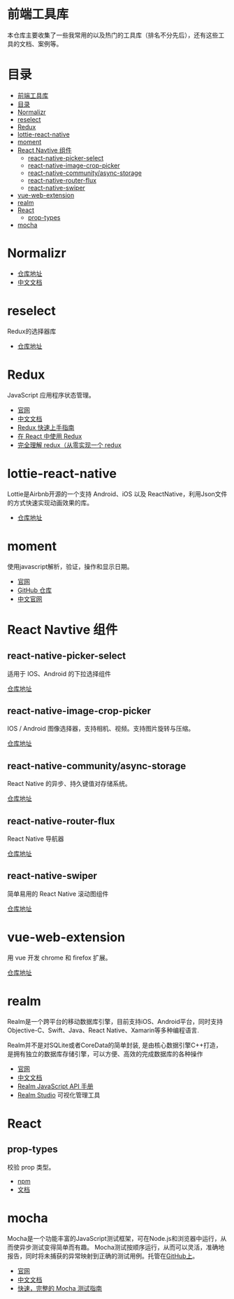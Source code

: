 # 前端工具库

本仓库主要收集了一些我常用的以及热门的工具库（排名不分先后），还有这些工具的文档、案例等。

# 目录


- [前端工具库](#%e5%89%8d%e7%ab%af%e5%b7%a5%e5%85%b7%e5%ba%93)
- [目录](#%e7%9b%ae%e5%bd%95)
- [Normalizr](#normalizr)
- [reselect](#reselect)
- [Redux](#redux)
- [lottie-react-native](#lottie-react-native)
- [moment](#moment)
- [React Navtive 组件](#react-navtive-%e7%bb%84%e4%bb%b6)
  - [react-native-picker-select](#react-native-picker-select)
  - [react-native-image-crop-picker](#react-native-image-crop-picker)
  - [react-native-community/async-storage](#react-native-communityasync-storage)
  - [react-native-router-flux](#react-native-router-flux)
  - [react-native-swiper](#react-native-swiper)
- [vue-web-extension](#vue-web-extension)
- [realm](#realm)
- [React](#react)
  - [prop-types](#prop-types)
- [mocha](#mocha)


# Normalizr

- [仓库地址](https://github.com/paularmstrong/normalizr)
- [中文文档](https://github.com/collinxz-coder/blog/issues/4)

# reselect

Redux的选择器库

- [仓库地址](https://github.com/reduxjs/reselect)

# Redux

JavaScript 应用程序状态管理。

- [官网](https://redux.js.org/)
- [中文文档](https://www.redux.org.cn/)
- [Redux 快速上手指南](https://github.com/collinxz-coder/blog/issues/1)
- [在 React 中使用 Redux](https://github.com/collinxz-coder/blog/issues/2)
- [完全理解 redux（从零实现一个 redux](https://github.com/brickspert/blog/issues/22)
  
# lottie-react-native

Lottie是Airbnb开源的一个支持 Android、iOS 以及 ReactNative，利用Json文件的方式快速实现动画效果的库。

- [仓库地址](https://github.com/react-native-community/lottie-react-native)

# moment
使用javascript解析，验证，操作和显示日期。 

- [官网](http://momentjs.com)
- [GitHub 仓库](http://momentjs.com)
- [中文官网](http://momentjs.cn/)


# React Navtive 组件

## react-native-picker-select

适用于 IOS、Android 的下拉选择组件

[仓库地址](https://github.com/lawnstarter/react-native-picker-select)

## react-native-image-crop-picker

IOS / Android 图像选择器，支持相机、视频。支持图片旋转与压缩。

[仓库地址](https://github.com/ivpusic/react-native-image-crop-picker)

## react-native-community/async-storage

React Native 的异步、持久键值对存储系统。

[仓库地址](https://github.com/react-native-community/async-storage)

## react-native-router-flux

React Native 导航器

[仓库地址](https://github.com/aksonov/react-native-router-flux)

## react-native-swiper

简单易用的 React Native 滚动图组件

[仓库地址](https://github.com/leecade/react-native-swiper)

# vue-web-extension

用 vue 开发 chrome 和 firefox 扩展。

[仓库地址](https://github.com/Kocal/vue-web-extension)


# realm

Realm是一个跨平台的移动数据库引擎，目前支持iOS、Android平台，同时支持Objective-C、Swift、Java、React Native、Xamarin等多种编程语言.

Realm并不是对SQLite或者CoreData的简单封装, 是由核心数据引擎C++打造，是拥有独立的数据库存储引擎，可以方便、高效的完成数据库的各种操作

- [官网](https://realm.io/)
- [中文文档](https://realm.io/cn/docs/)
- [Realm JavaScript API 手册](https://realm.io/docs/javascript/latest/api/)
- [Realm Studio](https://realm.io/cn/products/realm-studio) 可视化管理工具

# React

## prop-types

校验 prop 类型。

- [npm](https://www.npmjs.com/package/prop-types)
- [文档](https://zh-hans.reactjs.org/docs/typechecking-with-proptypes.html)

# mocha

Mocha是一个功能丰富的JavaScript测试框架，可在Node.js和浏览器中运行，从而使异步测试变得简单而有趣。 Mocha测试按顺序运行，从而可以灵活，准确地报告，同时将未捕获的异常映射到正确的测试用例。托管在[GitHub上](https://github.com/mochajs/mocha)。

- [官网](https://mochajs.org/)
- [中文文档](https://mochajs.cn/)
- [快速，完整的 Mocha 测试指南](https://github.com/collinxz-coder/blog/issues/7)